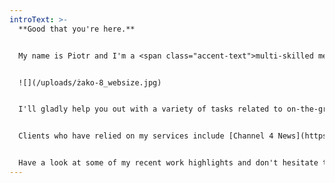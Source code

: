 ```yaml
---
introText: >-
  **Good that you're here.** 


  My name is Piotr and I'm a <span class="accent-text">multi-skilled media professional</span> with experience in video, audio and print journalism, and documentary production.


  ![](/uploads/żako-8_websize.jpg)


  I'll gladly help you out with a variety of tasks related to on-the-ground reporting and media production in Poland, Germany and beyond.


  Clients who have relied on my services include [Channel 4 News](https://www.youtube.com/watch?v=UyiyQUq7jlM), [NPR](https://www.npr.org/2023/10/02/1201688645/poland-belarus-migrants-border-wall-polish-election), [The New York Times](https://www.nytimes.com/2025/04/02/opinion/poland-democracy-us.html), [The Washington Post](https://www.washingtonpost.com/world/2022/04/13/poland-refugees-wall-belarus/) and many others. 


  Have a look at some of my recent work highlights and don't hesitate to get in touch if I can support your assignment.
---
```

